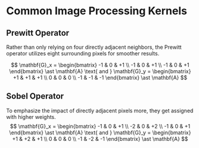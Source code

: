 # Common Image Processing Kernels

## Prewitt Operator

Rather than only relying on four directly adjacent neighbors, the Prewitt operator utilizes eight surrounding pixels for smoother results.

$$
\mathbf{G}_x = \begin{bmatrix} -1 & 0 & +1 \\ -1 & 0 & +1 \\ -1 & 0 & +1 \end{bmatrix} \ast \mathbf{A} \text{ and } \mathbf{G}_y = \begin{bmatrix} +1 & +1 & +1 \\ 0 & 0 & 0 \\ -1 & -1 & -1 \end{bmatrix} \ast \mathbf{A} 
$$

## Sobel Operator

To emphasize the impact of directly adjacent pixels more, they get assigned with higher weights.
$$
\mathbf{G}_x = \begin{bmatrix}
-1 & 0 & +1 \\
-2 & 0 & +2 \\
-1 & 0 & +1
\end{bmatrix} \ast \mathbf{A} \text{ and }
\mathbf{G}_y = \begin{bmatrix}
+1 & +2 & +1 \\
0 & 0 & 0 \\
-1 & -2 & -1
\end{bmatrix} \ast \mathbf{A}
$$
